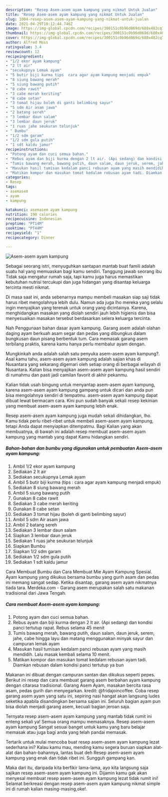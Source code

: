 ```yaml
---
description: "Resep Asem-asem ayam kampung yang nikmat Untuk Jualan"
title: "Resep Asem-asem ayam kampung yang nikmat Untuk Jualan"
slug: 1004-resep-asem-asem-ayam-kampung-yang-nikmat-untuk-jualan
date: 2021-04-29T10:12:44.746Z
image: https://img-global.cpcdn.com/recipes/300151c0b96d069d/680x482cq70/asem-asem-ayam-kampung-foto-resep-utama.jpg
thumbnail: https://img-global.cpcdn.com/recipes/300151c0b96d069d/680x482cq70/asem-asem-ayam-kampung-foto-resep-utama.jpg
cover: https://img-global.cpcdn.com/recipes/300151c0b96d069d/680x482cq70/asem-asem-ayam-kampung-foto-resep-utama.jpg
author: Alfred Moss
ratingvalue: 3.4
reviewcount: 12
recipeingredient:
- "1/2 ekor ayam kampung"
- "2 lt air"
- "secukupnya Lemak ayam"
- "5 butir biji kurma tips  cara agar ayam kampung menjadi empuk"
- "8 siung bawang merah"
- "5 siung bawang putih"
- "8 cabe rawit"
- "3 cabe merah keriting"
- "8 cabe setan"
- "3 tomat hijau boleh di ganti belimbing sayur"
- "5 sdm Air asam jawa"
- "2 batang sereh"
- "3 lembar daun salam"
- "3 lembar daun jeruk"
- "1 ruas jahe seukuran telunjuk"
- " Bumbu"
- "1/2 sdm garam"
- "1/2 sdm gula putih"
- "1 sdt kaldu jamur"
recipeinstructions:
- "Potong ayam dan cuci semua bahan."
- "Rebus ayam dan biji kurma dengan 2 lt air. (Api sedang) dan kondisi panci tertutup rapat. Rebus selama 45 menit"
- "Tumis bawang merah, bawang putih, daun salam, daun jeruk, serem, jahe, cabe hingga layu dan matang menggunakan minyak sayur dan campuran lemak ayam"
- "Masukan hasil tumisan kedalam panci rebusan ayam yang masih mendidih. Lalu masak kembali selama 10 menit."
- "Matikan kompor dan masukan tomat kedalam rebusan ayam tadi. Diamkan rebusan dalam kondisi panci tertutup ya bun"
categories:
- Resep
tags:
- asemasem
- ayam
- kampung

katakunci: asemasem ayam kampung 
nutrition: 190 calories
recipecuisine: Indonesian
preptime: "PT14M"
cooktime: "PT44M"
recipeyield: "1"
recipecategory: Dinner

---
```



![Asem-asem ayam kampung](https://img-global.cpcdn.com/recipes/300151c0b96d069d/680x482cq70/asem-asem-ayam-kampung-foto-resep-utama.jpg)

Sebagai seorang istri, menyuguhkan santapan mantab buat famili adalah suatu hal yang memuaskan bagi kamu sendiri. Tanggung jawab seorang ibu Tidak saja mengatur rumah saja, tapi kamu juga harus memastikan kebutuhan nutrisi tercukupi dan juga hidangan yang disantap keluarga tercinta mesti nikmat.

Di masa  saat ini, anda sebenarnya mampu membeli masakan siap saji tidak harus ribet mengolahnya lebih dulu. Namun ada juga lho mereka yang selalu ingin menyajikan yang terenak untuk orang yang dicintainya. Karena, menghidangkan masakan yang diolah sendiri jauh lebih higienis dan bisa menyesuaikan masakan tersebut berdasarkan selera keluarga tercinta. 

Nah Penggunaan bahan dasar ayam kampung. Garang asem adalah olahan daging ayam berkuah asam segar dan pedas yang dibungkus dalam bungkusan daun pisang berbentuk tum. Cara memasak garang asem terbilang praktis, karena kamu hanya perlu membalur ayam dengan.

Mungkinkah anda adalah salah satu penyuka asem-asem ayam kampung?. Asal kamu tahu, asem-asem ayam kampung adalah sajian khas di Nusantara yang sekarang digemari oleh setiap orang di berbagai wilayah di Nusantara. Kalian bisa menyajikan asem-asem ayam kampung hasil sendiri di rumahmu dan pasti jadi camilan favorit di akhir pekanmu.

Kalian tidak usah bingung untuk menyantap asem-asem ayam kampung, karena asem-asem ayam kampung gampang untuk dicari dan anda pun bisa mengolahnya sendiri di tempatmu. asem-asem ayam kampung dapat dibuat lewat bermacam cara. Kini pun sudah banyak sekali resep kekinian yang membuat asem-asem ayam kampung lebih enak.

Resep asem-asem ayam kampung juga mudah sekali dihidangkan, lho. Kamu tidak perlu ribet-ribet untuk membeli asem-asem ayam kampung, tetapi Anda dapat menyiapkan ditempatmu. Bagi Kalian yang akan membuatnya, di bawah ini adalah resep membuat asem-asem ayam kampung yang mantab yang dapat Kamu hidangkan sendiri.

<!--inarticleads1-->

##### Bahan-bahan dan bumbu yang digunakan untuk pembuatan Asem-asem ayam kampung:

1. Ambil 1/2 ekor ayam kampung
1. Sediakan 2 lt air
1. Sediakan secukupnya Lemak ayam
1. Ambil 5 butir biji kurma (tips : cara agar ayam kampung menjadi empuk)
1. Sediakan 8 siung bawang merah
1. Ambil 5 siung bawang putih
1. Gunakan 8 cabe rawit
1. Sediakan 3 cabe merah keriting
1. Gunakan 8 cabe setan
1. Sediakan 3 tomat hijau (boleh di ganti belimbing sayur)
1. Ambil 5 sdm Air asam jawa
1. Ambil 2 batang sereh
1. Sediakan 3 lembar daun salam
1. Siapkan 3 lembar daun jeruk
1. Sediakan 1 ruas jahe seukuran telunjuk
1. Siapkan  Bumbu
1. Siapkan 1/2 sdm garam
1. Sediakan 1/2 sdm gula putih
1. Sediakan 1 sdt kaldu jamur


Cara Membuat Bumbu dan Cara Membuat Mie Ayam Kampung Spesial. Ayam kampung yang dikukus bersama bumbu yang gurih asam dan pedas ini memang sangat sedap. Ketika disantap, garang asem ayam nikmatnya tiada tara. Merdeka.com - Garang asem merupakan salah satu makanan tradisional dari Jawa Tengah. 

<!--inarticleads2-->

##### Cara membuat Asem-asem ayam kampung:

1. Potong ayam dan cuci semua bahan.
1. Rebus ayam dan biji kurma dengan 2 lt air. (Api sedang) dan kondisi panci tertutup rapat. Rebus selama 45 menit
1. Tumis bawang merah, bawang putih, daun salam, daun jeruk, serem, jahe, cabe hingga layu dan matang menggunakan minyak sayur dan campuran lemak ayam
1. Masukan hasil tumisan kedalam panci rebusan ayam yang masih mendidih. Lalu masak kembali selama 10 menit.
1. Matikan kompor dan masukan tomat kedalam rebusan ayam tadi. Diamkan rebusan dalam kondisi panci tertutup ya bun


Makanan ini dibuat dengan campuran santan dan dikukus seperti pepes. Berikut ini resep dan cara membuat garang asem berbahan ayam kampung dengan citarasa tradisional. Garang Asem Ayam, masakan bercita rasa asam, pedas gurih dan menyegarkan. kredit: @fridajoincoffee. Coba resep garang asem ayam yang satu ini, sepiring nasi hangat akan langsung ludes seketika apabila disandingkan bersama sajian ini. Seluruh bagian ayam pun bisa diolah menjadi garang asem, kecuali bagian jeroan saja. 

Ternyata resep asem-asem ayam kampung yang mantab tidak rumit ini enteng sekali ya! Semua orang mampu memasaknya. Resep asem-asem ayam kampung Sangat sesuai banget untuk kamu yang baru belajar memasak atau juga bagi anda yang telah pandai memasak.

Tertarik untuk mulai mencoba buat resep asem-asem ayam kampung lezat sederhana ini? Kalau kamu mau, mending kamu segera buruan siapkan alat-alat dan bahan-bahannya, lantas buat deh Resep asem-asem ayam kampung yang enak dan tidak ribet ini. Sungguh gampang kan. 

Maka dari itu, daripada kita berfikir lama-lama, ayo kita langsung saja sajikan resep asem-asem ayam kampung ini. Dijamin kamu gak akan menyesal membuat resep asem-asem ayam kampung lezat tidak rumit ini! Selamat berkreasi dengan resep asem-asem ayam kampung nikmat simple ini di rumah kalian masing-masing,oke!.


